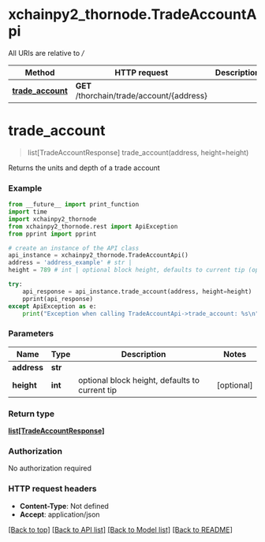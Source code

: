 # xchainpy2_thornode.TradeAccountApi

All URIs are relative to */*

Method | HTTP request | Description
------------- | ------------- | -------------
[**trade_account**](TradeAccountApi.md#trade_account) | **GET** /thorchain/trade/account/{address} | 

# **trade_account**
> list[TradeAccountResponse] trade_account(address, height=height)



Returns the units and depth of a trade account

### Example
```python
from __future__ import print_function
import time
import xchainpy2_thornode
from xchainpy2_thornode.rest import ApiException
from pprint import pprint

# create an instance of the API class
api_instance = xchainpy2_thornode.TradeAccountApi()
address = 'address_example' # str | 
height = 789 # int | optional block height, defaults to current tip (optional)

try:
    api_response = api_instance.trade_account(address, height=height)
    pprint(api_response)
except ApiException as e:
    print("Exception when calling TradeAccountApi->trade_account: %s\n" % e)
```

### Parameters

Name | Type | Description  | Notes
------------- | ------------- | ------------- | -------------
 **address** | **str**|  | 
 **height** | **int**| optional block height, defaults to current tip | [optional] 

### Return type

[**list[TradeAccountResponse]**](TradeAccountResponse.md)

### Authorization

No authorization required

### HTTP request headers

 - **Content-Type**: Not defined
 - **Accept**: application/json

[[Back to top]](#) [[Back to API list]](../README.md#documentation-for-api-endpoints) [[Back to Model list]](../README.md#documentation-for-models) [[Back to README]](../README.md)

